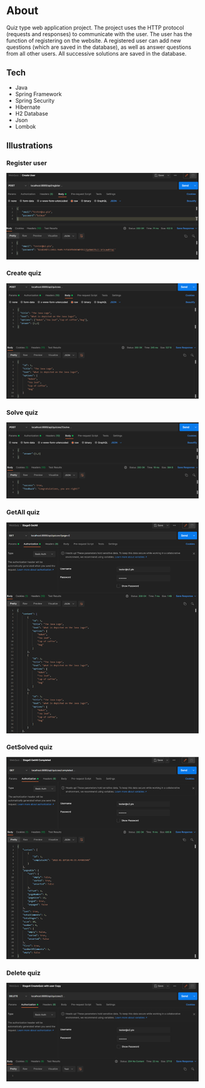 # About
Quiz type web application project. The project uses the HTTP protocol (requests and responses) to communicate with the user. The user has the function of registering on the website. A registered user can add new questions (which are saved in the database), as well as answer questions from all other users. All successive solutions are saved in the database.

## Tech
- Java
- Spring Framework
- Spring Security
- Hibernate
- H2 Database
- Json
- Lombok

## Illustrations

### Register user
![](screenshot/register.png)

### Create quiz
![](screenshot/createQuiz.png)

### Solve quiz
![](screenshot/solveQuiz.png)

### GetAll quiz
![](screenshot/getAllQuiz.png)

### GetSolved quiz
![](screenshot/getAllCompletedQuiz.png)

### Delete quiz
![](screenshot/deleteQuiz.png)
